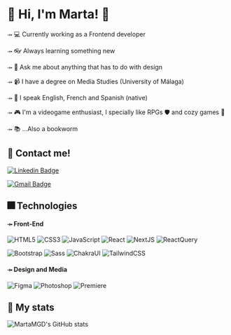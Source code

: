 # <b> :handshake: Hi, I'm Marta! :sunflower:  </b>
⤞ 💻 Currently working as a Frontend developer

⤞ :eyeglasses: Always learning something new

⤞ :art: Ask me about anything that has to do with design 

⤞ 📹 I have a degree on Media Studies (University of Málaga)

⤞ 💬 I speak English, French and Spanish (native)

⤞ 🎮 I'm a videogame enthusiast, I specially like RPGs 🛡️ and cozy games 🌱

⤞ 📚 ...Also a bookworm

## :speech_balloon: Contact me!

[![Linkedin Badge](https://img.shields.io/badge/-martagd96-blue?style=flat-square&logo=Linkedin&logoColor=white&link=https://www.linkedin.com/in/martagd96/)](https://www.linkedin.com/in/martagd96/)

[![Gmail Badge](https://img.shields.io/badge/-gonzalezduquemarta@gmail.com-c14438?style=flat-square&logo=Gmail&logoColor=white&link=mailto:gonzalezduquemarta@gmail.com)](mailto:kanna6501@gmail.com)

## :fireworks: Technologies 
#### ⤞ Front-End
![HTML5](https://img.shields.io/badge/-HTML5-%23E44D27?style=flat-square&logo=html5&logoColor=ffffff)
![CSS3](https://img.shields.io/badge/-CSS3-%231572B6?style=flat-square&logo=css3)
![JavaScript](https://img.shields.io/badge/-JavaScript-%23F7DF1C?style=flat-square&logo=javascript&logoColor=000000&labelColor=%23F7DF1C&color=%23FFCE5A)
![React](https://img.shields.io/badge/-React-%23282C34?style=flat-square&logo=react)
![NextJS](https://img.shields.io/badge/-NextJS-%23282C34?style=flat-square&logo=nextjs)
![ReactQuery](https://img.shields.io/badge/-ReactQuery-%23282C34?style=flat-square&logo=ReactQueryUI&logoColor=red)


![Bootstrap](https://img.shields.io/badge/-Bootstrap-563D7C?style=flat-square&logo=bootstrap)
![Sass](https://img.shields.io/badge/-Sass-ff69b4?style=flat-square&logo=sass&logoColor=blueviolet)
![ChakraUI](https://img.shields.io/badge/-ChakraUI-%23282C34?style=flat-square&logo=ChakraUI&logoColor=teal)
![TailwindCSS](https://img.shields.io/badge/-TailwindCSS-%23282C34?style=flat-square&logo=TailwindCSS&logoColor=blue)

#### ⤞ Design and Media
![Figma](https://img.shields.io/badge/-Figma-%23282C34?style=flat-square&logo=Figma&logoColor=fuchsia)
![Photoshop](https://img.shields.io/badge/-Photoshop-%23282C34?style=flat-square&logo=Photoshop&logoColor=blue)
![Premiere](https://img.shields.io/badge/-Premiere-%23282C34?style=flat-square&logo=Premiere&logoColor=blue)

## :pushpin: My stats
![MartaMGD's GitHub stats](https://github-readme-stats.vercel.app/api?username=MartaMGD&show_icons=true&theme=dracula)
